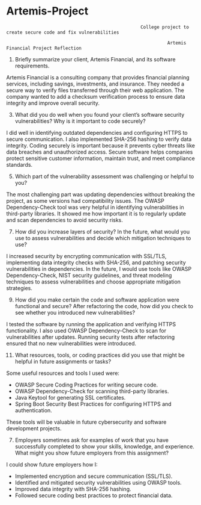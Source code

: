 # Artemis-Project
                                                      College project to create secure code and fix vulnerabilities

                                                                Artemis Financial Project Reflection

1. Briefly summarize your client, Artemis Financial, and its software requirements.
   
Artemis Financial is a consulting company that provides financial planning services, including savings, investments, and insurance. They needed a secure way to verify files transferred through their web application. The company wanted to add a checksum verification process to ensure data integrity and improve overall security.

3. What did you do well when you found your client’s software security vulnerabilities? Why is it important to code securely?
   
I did well in identifying outdated dependencies and configuring HTTPS to secure communication. I also implemented SHA-256 hashing to verify data integrity. Coding securely is important because it prevents cyber threats like data breaches and unauthorized access. Secure software helps companies protect sensitive customer information, maintain trust, and meet compliance standards.

5. Which part of the vulnerability assessment was challenging or helpful to you?
   
The most challenging part was updating dependencies without breaking the project, as some versions had compatibility issues. The OWASP Dependency-Check tool was very helpful in identifying vulnerabilities in third-party libraries. It showed me how important it is to regularly update and scan dependencies to avoid security risks.

7. How did you increase layers of security? In the future, what would you use to assess vulnerabilities and decide which mitigation techniques to use?
   
I increased security by encrypting communication with SSL/TLS, implementing data integrity checks with SHA-256, and patching security vulnerabilities in dependencies. In the future, I would use tools like OWASP Dependency-Check, NIST security guidelines, and threat modeling techniques to assess vulnerabilities and choose appropriate mitigation strategies.

9. How did you make certain the code and software application were functional and secure? After refactoring the code, how did you check to see whether you introduced new vulnerabilities?
    
I tested the software by running the application and verifying HTTPS functionality. I also used OWASP Dependency-Check to scan for vulnerabilities after updates. Running security tests after refactoring ensured that no new vulnerabilities were introduced.

11. What resources, tools, or coding practices did you use that might be helpful in future assignments or tasks?
    
Some useful resources and tools I used were:

 - OWASP Secure Coding Practices for writing secure code.
 - OWASP Dependency-Check for scanning third-party libraries.
 - Java Keytool for generating SSL certificates.
 - Spring Boot Security Best Practices for configuring HTTPS and authentication.
   
These tools will be valuable in future cybersecurity and software development projects.

7. Employers sometimes ask for examples of work that you have successfully completed to show your skills, knowledge, and experience. What might you show future employers from this assignment?
   
I could show future employers how I:

 - Implemented encryption and secure communication (SSL/TLS).
 - Identified and mitigated security vulnerabilities using OWASP tools.
 - Improved data integrity with SHA-256 hashing.
 - Followed secure coding best practices to protect financial data.
